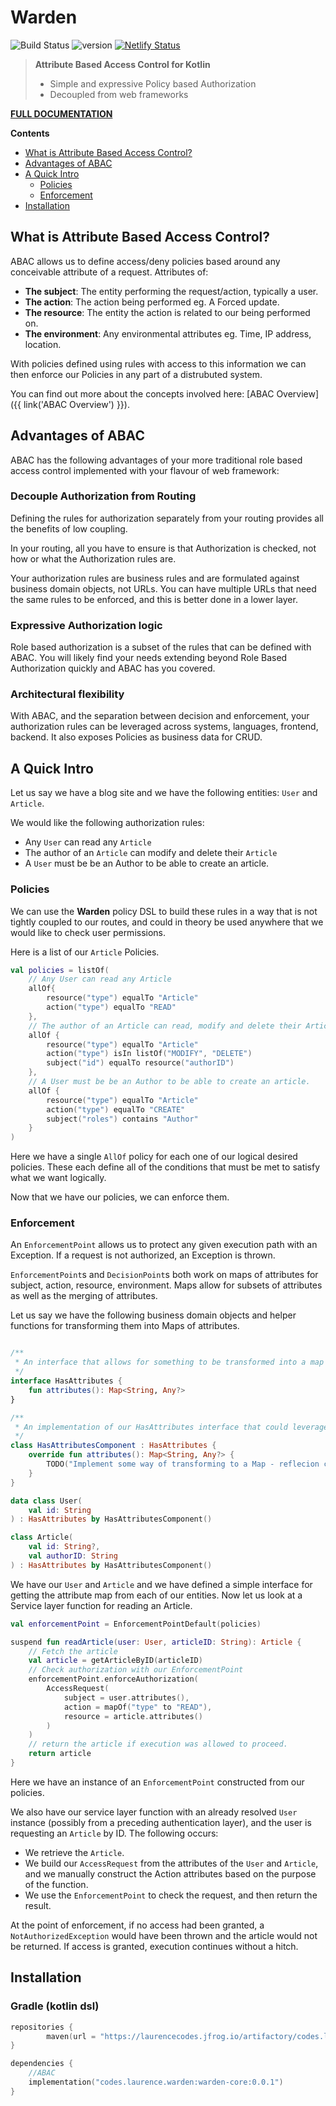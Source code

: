 # Warden

![Build Status](https://github.com/lgwillmore/warden/actions/workflows/test.yml/badge.svg?branch=main) ![version](https://img.shields.io/github/v/tag/lgwillmore/warden?include_prereleases&label=release) [![Netlify Status](https://api.netlify.com/api/v1/badges/0d20e576-551e-42be-9e8c-66355d420603/deploy-status)](https://app.netlify.com/sites/warden-kotlin/deploys)

> **Attribute Based Access Control for Kotlin**
>
> - Simple and expressive Policy based Authorization
> - Decoupled from web frameworks

**[FULL DOCUMENTATION](https://warden-kotlin.netlify.com/)**

**Contents**
- [What is Attribute Based Access Control?](#what-is-attribute-based-access-control)
- [Advantages of ABAC](#advantages-of-an-abac)
- [A Quick Intro](#a-quick-intro)
  * [Policies](#policies)
  * [Enforcement](#enforcement)
- [Installation](#installation)

## What is Attribute Based Access Control?

ABAC allows us to define access/deny policies based around any conceivable attribute of a request. Attributes of:

 - **The subject**: The entity performing the request/action, typically a user.
 - **The action**: The action being performed eg. A Forced update.
 - **The resource**: The entity the action is related to our being performed on.
 - **The environment**: Any environmental attributes eg. Time, IP address, location.

With policies defined using rules with access to this information we can then enforce our Policies in any part of a distrubuted system.

You can find out more about the concepts involved here: [ABAC Overview]({{ link('ABAC Overview') }}).

## Advantages of ABAC
ABAC has the following advantages of your more traditional role based access control implemented with your flavour of web framework:

### Decouple Authorization from Routing
Defining the rules for authorization separately from your routing provides all the benefits of low coupling.

In your routing, all you have to ensure is that Authorization is checked, not how or what the Authorization rules are.
 
Your authorization rules are business rules and are formulated against business domain objects, not URLs. You can have multiple URLs that need the same rules to be enforced, and this is better done in a lower layer.

### Expressive Authorization logic
Role based authorization is a subset of the rules that can be defined with ABAC. You will likely find your needs extending beyond Role Based Authorization quickly and ABAC has you covered.

### Architectural flexibility
With ABAC, and the separation between decision and enforcement, your authorization rules can be leveraged across systems, languages, frontend, backend. It also exposes Policies as business data for CRUD.

## A Quick Intro

Let us say we have a blog site and we have the following entities: `User` and `Article`.

We would like the following authorization rules:

 - Any `User` can read any `Article`
 - The author of an `Article` can modify and delete their `Article`
 - A `User` must be be an Author to be able to create an article.
 
### Policies
 
We can use the **Warden** policy DSL to build these rules in a way that is not tightly coupled to our routes, and could in theory be used anywhere that we would like to check user permissions.
 
Here is a list of our `Article` Policies.
```kotlin
val policies = listOf(
    // Any User can read any Article
    allOf{
        resource("type") equalTo "Article"
        action("type") equalTo "READ"
    },
    // The author of an Article can read, modify and delete their Article
    allOf {
        resource("type") equalTo "Article"
        action("type") isIn listOf("MODIFY", "DELETE")
        subject("id") equalTo resource("authorID")
    },
    // A User must be be an Author to be able to create an article.
    allOf {
        resource("type") equalTo "Article"
        action("type") equalTo "CREATE"
        subject("roles") contains "Author"
    }
)
 ```
Here we have a single `AllOf` policy for each one of our logical desired policies. These each define all of the conditions that must be met to satisfy what we want logically.

Now that we have our policies, we can enforce them.

### Enforcement

An `EnforcementPoint` allows us to protect any given execution path with an Exception. If a request is not authorized, an Exception is thrown.

`EnforcementPoint`s and `DecisionPoint`s both work on maps of attributes for subject, action, resource, environment. Maps allow for subsets of attributes as well as the merging of attributes.  

Let us say we have the following business domain objects and helper functions for transforming them into Maps of attributes.

```kotlin

/**
 * An interface that allows for something to be transformed into a map of attributes
 */
interface HasAttributes {
    fun attributes(): Map<String, Any?>
}

/**
 * An implementation of our HasAttributes interface that could leverage some reflection 
 */
class HasAttributesComponent : HasAttributes {
    override fun attributes(): Map<String, Any?> {
        TODO("Implement some way of transforming to a Map - reflecion can help here")
    }
}

data class User(
    val id: String
) : HasAttributes by HasAttributesComponent()

class Article(
    val id: String?,
    val authorID: String
) : HasAttributes by HasAttributesComponent()
```

We have our `User` and `Article` and we have defined a simple interface for getting the attribute map from each of our entities. Now let us look at a Service layer function for reading an Article.

```kotlin
val enforcementPoint = EnforcementPointDefault(policies)

suspend fun readArticle(user: User, articleID: String): Article {
    // Fetch the article
    val article = getArticleByID(articleID)
    // Check authorization with our EnforcementPoint
    enforcementPoint.enforceAuthorization(
        AccessRequest(
            subject = user.attributes(),
            action = mapOf("type" to "READ"),
            resource = article.attributes()
        )
    )
    // return the article if execution was allowed to proceed.
    return article
}
```

Here we have an instance of an `EnforcementPoint` constructed from our policies.

We also have our service layer function with an already resolved `User` instance (possibly from a preceding authentication layer), and the user is requesting an `Article` by ID. The following occurs:

- We retrieve the `Article`.
- We build our `AccessRequest` from the attributes of the `User` and `Article`, and we manually construct the Action attributes based on the purpose of the function.
- We use the `EnforcementPoint` to check the request, and then return the result.

At the point of enforcement, if no access had been granted, a `NotAuthorizedException` would have been thrown and the article would not be returned. If access is granted, execution continues without a hitch.

## Installation

### Gradle (kotlin dsl)

```kotlin
repositories {
        maven(url = "https://laurencecodes.jfrog.io/artifactory/codes.laurence.warden/")
}

dependencies {
    //ABAC
    implementation("codes.laurence.warden:warden-core:0.0.1")
}
```